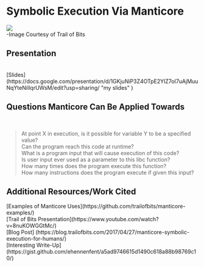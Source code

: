 <h1>Symbolic Execution Via Manticore</h1>

![](https://www.trailofbits.com/assets/img/research-manticore.jpg?raw=true)<br />
-Image Courtesy of Trail of Bits

<h2>Presentation</h2><br />
[Slides](https://docs.google.com/presentation/d/1GKjuNiP3Z4OTpE2YlZ7oI7uAjMuuNqYteNiIlqrUWsM/edit?usp=sharing/ "my slides" )

<h2>Questions Manticore Can Be Applied Towards</h2><br />

> At point X in execution, is it possible for variable Y to be a specified value?<br />
> Can the program reach this code at runtime?<br />
> What is a program input that will cause execution of this code?<br />
> Is user input ever used as a parameter to this libc function?<br />
> How many times does the program execute this function?<br />
> How many instructions does the program execute if given this input?<br />

<h2>Additional Resources/Work Cited</h2>
[Examples of Manticore Uses](https://github.com/trailofbits/manticore-examples/)<br />
[Trail of Bits Presentation](https://www.youtube.com/watch?v=8nuKOWGGtMc/)<br />
[Blog Post] (https://blog.trailofbits.com/2017/04/27/manticore-symbolic-execution-for-humans/)<br />
[Interesting Write-Up](https://gist.github.com/ehennenfent/a5ad9746615d1490c618a88b98769c10/)<br />
